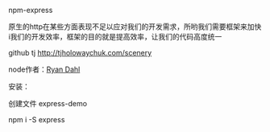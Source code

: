 npm-express

原生的http在某些方面表现不足以应对我们的开发需求，所哟我们需要框架来加快i我们的开发效率，框架的目的就是提高效率，让我们的代码高度统一





github tj http://tjholowaychuk.com/scenery

node作者：[Ryan Dahl](https://en.wikipedia.org/wiki/Ryan_Dahl)

安装：

创建文件 express-demo 

npm i -S express


